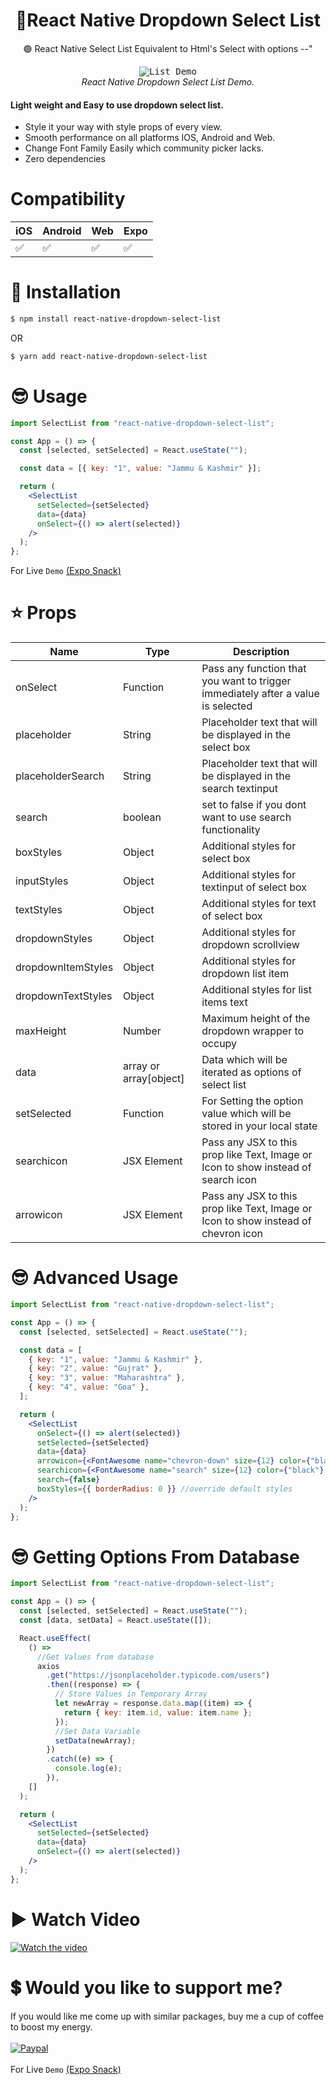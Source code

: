 <h1 align="center">
  🚩React Native Dropdown Select List
</h1>

<div align="center">

🟢 React Native Select List Equivalent to Html's Select with options --"

</div>

<p align="center" >
  <kbd>
    <img
      src="https://i.imgur.com/JM9fFbH.gif"
      title="List Demo"
    >
  </kbd>
  <br>
  <em>React Native Dropdown Select List Demo.</em>
</p>

<h4>Light weight and <b>Easy</b> to use dropdown select list.</h4>

- Style it your way with style props of every view.
- Smooth performance on all platforms IOS, Android and Web.
- Change Font Family Easily which community picker lacks.
- Zero dependencies

# Compatibility

| iOS | Android | Web | Expo |
| --- | ------- | --- | ---- |
| ✅  | ✅      | ✅  | ✅   |

# 🔌 Installation

```sh
$ npm install react-native-dropdown-select-list

```

OR

```sh
$ yarn add react-native-dropdown-select-list
```

# 😎 Usage

```jsx
import SelectList from "react-native-dropdown-select-list";

const App = () => {
  const [selected, setSelected] = React.useState("");

  const data = [{ key: "1", value: "Jammu & Kashmir" }];

  return (
    <SelectList
      setSelected={setSelected}
      data={data}
      onSelect={() => alert(selected)}
    />
  );
};
```

For Live `Demo` [(Expo Snack)](https://snack.expo.dev/@danish1658/react-native-dropdown-select-list)

# ⭐ Props

| Name               | Type                   | Description                                                                        |
| ------------------ | ---------------------- | ---------------------------------------------------------------------------------- |
| onSelect           | Function               | Pass any function that you want to trigger immediately after a value is selected   |
| placeholder        | String                 | Placeholder text that will be displayed in the select box                          |
| placeholderSearch  | String                 | Placeholder text that will be displayed in the search textinput                    |
| search             | boolean                | set to false if you dont want to use search functionality                          |
| boxStyles          | Object                 | Additional styles for select box                                                   |
| inputStyles        | Object                 | Additional styles for textinput of select box                                      |
| textStyles         | Object                 | Additional styles for text of select box                                           |
| dropdownStyles     | Object                 | Additional styles for dropdown scrollview                                          |
| dropdownItemStyles | Object                 | Additional styles for dropdown list item                                           |
| dropdownTextStyles | Object                 | Additional styles for list items text                                              |
| maxHeight          | Number                 | Maximum height of the dropdown wrapper to occupy                                   |
| data               | array or array[object] | Data which will be iterated as options of select list                              |
| setSelected        | Function               | For Setting the option value which will be stored in your local state              |
| searchicon         | JSX Element            | Pass any JSX to this prop like Text, Image or Icon to show instead of search icon  |
| arrowicon          | JSX Element            | Pass any JSX to this prop like Text, Image or Icon to show instead of chevron icon |

# 😎 Advanced Usage

```jsx
import SelectList from "react-native-dropdown-select-list";

const App = () => {
  const [selected, setSelected] = React.useState("");

  const data = [
    { key: "1", value: "Jammu & Kashmir" },
    { key: "2", value: "Gujrat" },
    { key: "3", value: "Maharashtra" },
    { key: "4", value: "Goa" },
  ];

  return (
    <SelectList
      onSelect={() => alert(selected)}
      setSelected={setSelected}
      data={data}
      arrowicon={<FontAwesome name="chevron-down" size={12} color={"black"} />}
      searchicon={<FontAwesome name="search" size={12} color={"black"} />}
      search={false}
      boxStyles={{ borderRadius: 0 }} //override default styles
    />
  );
};
```

# 😎 Getting Options From Database

```jsx
import SelectList from "react-native-dropdown-select-list";

const App = () => {
  const [selected, setSelected] = React.useState("");
  const [data, setData] = React.useState([]);

  React.useEffect(
    () =>
      //Get Values from database
      axios
        .get("https://jsonplaceholder.typicode.com/users")
        .then((response) => {
          // Store Values in Temporary Array
          let newArray = response.data.map((item) => {
            return { key: item.id, value: item.name };
          });
          //Set Data Variable
          setData(newArray);
        })
        .catch((e) => {
          console.log(e);
        }),
    []
  );

  return (
    <SelectList
      setSelected={setSelected}
      data={data}
      onSelect={() => alert(selected)}
    />
  );
};
```

# ▶️ Watch Video

[![Watch the video](https://i.imgur.com/K8Lt2h4.png)](https://www.youtube.com/watch?v=J9raEY-1KPQ&t=499s)

# 💲 Would you like to support me?

If you would like me come up with similar packages, buy me a cup of coffee to boost my energy.
<br><br>
[![Paypal](https://www.paypalobjects.com/webstatic/mktg/Logo/pp-logo-100px.png)](https://paypal.me/danishamindar)
<br><br>
For Live `Demo` [(Expo Snack)](https://snack.expo.dev/@danish1658/react-native-dropdown-select-list)

